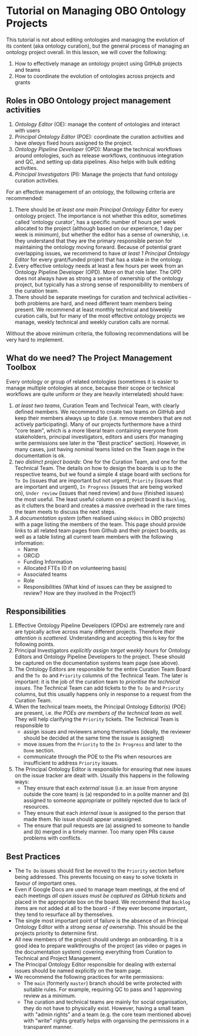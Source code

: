 # Tutorial on Managing OBO Ontology Projects

This tutorial is not about editing ontologies and managing the evolution of its content (aka ontology curation), but the general process of managing an ontology project overall. In this lesson, we will cover the following:

1. How to effectively manage an ontology project using GitHub projects and teams
2. How to coordinate the evolution of ontologies across projects and grants

## Roles in OBO Ontology project management activities

1. *Ontology Editor* (OE): manage the content of ontologies and interact with users
1. *Principal Ontology Editor* (POE): coordinate the curation activities and have _always_ fixed hours assigned to the project.
1. *Ontology Pipeline Developer* (OPD): Manage the technical workflows around ontologies, such as release workflows, continuous integration and QC, and setting up data pipelines. Also helps with bulk editing activities.
1. *Principal Investigators* (PI): Manage the projects that fund ontology curation activities.


For an effective management of an ontology, the following criteria are recommended:

1. There should be *at least one main Principal Ontology Editor* for every ontology project. The importance is not whether this editor, sometimes called 'ontology curator', has a specific number of hours per week allocated to the project (although based on our experience, 1 day per week is minimum), but whether the editor has a sense of ownership, i.e. they understand that they are the primary responsible person for maintaining the ontology moving forward. Because of potential grant overlapping issues, we recommend to have *at least 1 Principal Ontology Editor* for every grant/funded project that has a stake in the ontology.
2. Every effective ontology needs at least a few hours per week from an Ontology Pipeline Developer (OPD). More on that role later. The OPD does not always have as strong a sense of ownership of the ontology project, but typically has a strong sense of responsibility to members of the curation team.
3. There should be separate meetings for curation and technical activities - both problems are hard, and need different team members being present. We recommend at least monthly technical and biweekly curation calls, but for many of the most effective ontology projects we manage, weekly technical and weekly curation calls are normal.

Without the above minimum criteria, the following recommendations will be very hard to implement.

## What do we need? The Project Management Toolbox

Every ontology or group of related ontologies (sometimes it is easier to manage multiple ontologies at once, because their scope or technical workflows are quite uniform or they are heavily interrelated) should have:

1. *at least two teams*, Curation Team and Technical Team, with clearly defined members. We recommend to create two teams on GitHub and keep their members always up to date (i.e. remove members that are not actively participating). Many of our projects furthermore have a third "core team", which is a more liberal team containing everyone from stakeholders, principal investigators, editors and users (for managing write permissions see later in the "Best practice" section). However, in many cases, just having nominal teams listed on the Team page in the documentation is ok.
2. *two distinct project boards*: One for the Curation Team, and one for the Technical Team. The details on how to design the boards is up to the respective teams, but we found a simple 4 stage board with sections for `To Do` (issues that are important but not urgent), `Priority` (issues that are important and urgent), `In Progress` (issues that are being worked on), `Under review` (issues that need review) and `Done` (finished issues) the most useful. The least useful column on a project board is `Backlog`, as it clutters the board and creates a massive overhead in the rare times the team meets to discuss the next steps.
3. *A documentation system* (often realised using `mkdocs` in OBO projects) with a page listing the members of the team. This page should provide links to all related team pages from Github and their project boards, as well as a table listing all current team members with the following information:
    - Name
    - ORCiD
    - Funding Information
    - Allocated FTEs (0 if on volunteering basis)
    - Associated teams
    - Role 
    - Responsibilities (What kind of issues can they be assigned to review? How are they involved in the Project?)

## Responsibilities

1. Effective Ontology Pipeline Developers (OPDs) are extremely rare and are typically active across many different projects. Therefore *their attention is scattered*. Understanding and accepting this is key for the following points.
1. Principal Investigators *explicitly assign target weekly hours* for Ontology Editors and Ontology Pipeline Developers to the project. These should be captured on the documentation systems team page (see above).
1. The Ontology Editors are responsible for the entire Curation Team Board and the `To Do` and `Priority` columns of the Technical Team. The later is important: it is the job of the curation team to _prioritise the technical issues_. The Technical Team can add tickets to the `To Do` and `Priority` columns, but this usually happens only in response to a request from the Curation Team.
1. When the technical team meets, the Principal Ontology Editor(s) (POE) are present, i.e. *the POEs are members of the technical team as well*. They will help clarifying the `Priority` tickets. The Technical Team is responsible to 
    - assign issues and reviewers among themselves (ideally, the reviewer should be decided at the same time the issue is assigned)
    - move issues from the `Priority` to the `In Progress` and later to the `Done` section.
    - communicate through the POE to the PIs when resources are insufficient to address `Priority` issues.
1. The Principal Ontology Editor is responsible for ensuring that new issues on the issue tracker are dealt with. Usually this happens in the following ways:
    - They ensure that each _external_ issue (i.e. an issue from anyone outside the core team) is (a) responded to in a polite manner and (b) assigned to someone appropriate or politely rejected due to lack of resources.
    - They ensure that each _internal_ issue is assigned to the person that made them. No issue should appear unassigned.
    - The ensure that pull requests are (a) assigned to someone to handle and (b) merged in a timely manner. Too many open PRs cause problems with conflicts.

## Best Practices

- The `To Do` issues should first be moved to the `Priority` section before being addressed. This prevents focusing on easy to solve tickets in favour of important ones.
- Even if Google Docs are used to manage team meetings, at the end of each meetings *all open issues must be captured as GitHub tickets* and placed in the appropriate box on the board. We recommend that `Backlog` items are not added at all to the board - if they ever become important, they tend to resurface all by themselves.
- The single most important point of failure is the absence of an Principal Ontology Editor with a *strong sense of ownership*. This should be the projects priority to determine first.
- All new members of the project should undergo an onboarding. It is a good idea to prepare walkthroughs of the project (as video or pages in the documentation system) covering everything from Curation to Technical and Project Management.
- The Principal Ontology Editor responsible for dealing with external issues should be named explicitly on the team page.
- We recommend the following practices for write permissions:
    - The `main` (formerly `master`) branch should be write protected with suitable rules. For example, requiring QC to pass and 1 approving review as a minimum.
    - The curation and technical teams are mainly for social organisation, they do not have to physically exist. However, having a small team with "admin rights" and a team (e.g. the core team mentioned above) with "write" rights greatly helps with organising the permissions in a transparent manner.